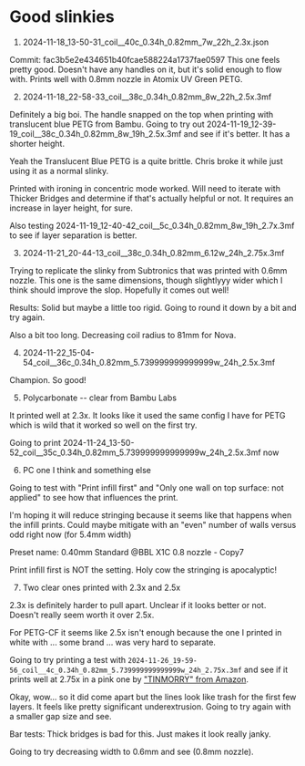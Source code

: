 # Good slinkies

1. 2024-11-18_13-50-31_coil__40c_0.34h_0.82mm_7w_22h_2.3x.json

Commit: fac3b5e2e434651b40fcae588224a1737fae0597
This one feels pretty good. Doesn't have any handles on it, but it's solid enough to flow with. Prints well with 0.8mm nozzle in Atomix UV Green PETG.

2. 2024-11-18_22-58-33_coil__38c_0.34h_0.82mm_8w_22h_2.5x.3mf

Definitely a big boi. The handle snapped on the top when printing with translucent blue PETG from Bambu. Going to try out
2024-11-19_12-39-19_coil__38c_0.34h_0.82mm_8w_19h_2.5x.3mf
and see if it's better. It has a shorter height.

Yeah the Translucent Blue PETG is a quite brittle. Chris broke it while just using it as a normal slinky. 

Printed with ironing in concentric mode worked. Will need to iterate with Thicker Bridges and determine if that's 
actually helpful or not. It requires an increase in layer height, for sure.

Also testing 2024-11-19_12-40-42_coil__5c_0.34h_0.82mm_8w_19h_2.7x.3mf to see if layer separation is better.

3. 2024-11-21_20-44-13_coil__38c_0.34h_0.82mm_6.12w_24h_2.75x.3mf

Trying to replicate the slinky from Subtronics that was printed with 0.6mm nozzle. This one is the same dimensions, though
slightlyyy wider which I think should improve the slop. Hopefully it comes out well!

Results: Solid but maybe a little too rigid. Going to round it down by a bit and try again.

Also a bit too long. Decreasing coil radius to 81mm for Nova.

4. 2024-11-22_15-04-54_coil__36c_0.34h_0.82mm_5.739999999999999w_24h_2.5x.3mf

Champion. So good!

5. Polycarbonate -- clear from Bambu Labs

It printed well at 2.3x. It looks like it used the same config I have for PETG which is wild that it worked so well on the first try. 

Going to print 2024-11-24_13-50-52_coil__35c_0.34h_0.82mm_5.739999999999999w_24h_2.5x.3mf now

6. PC one I think and something else

Going to test with "Print infill first" and "Only one wall on top surface: not applied" to see how that influences the print.

I'm hoping it will reduce stringing because it seems like that happens when the infill prints. Could maybe mitigate with
an "even" number of walls versus odd right now (for 5.4mm width)

Preset name: 0.40mm Standard @BBL X1C 0.8 nozzle - Copy7

Print infill first is NOT the setting. Holy cow the stringing is apocalyptic!

7. Two clear ones printed with 2.3x and 2.5x

2.3x is definitely harder to pull apart. Unclear if it looks better or not. Doesn't really seem worth it over 2.5x.

For PETG-CF it seems like 2.5x isn't enough because the one I printed in white with ... some brand ... was very hard
to separate.

Going to try printing a test with `2024-11-26_19-59-56_coil__4c_0.34h_0.82mm_5.739999999999999w_24h_2.75x.3mf` and see
if it prints well at 2.75x in a pink one by ["TINMORRY" from Amazon](https://www.amazon.com/gp/product/B0DDGNP17M).

Okay, wow... so it did come apart but the lines look like trash for the first few layers. It feels like pretty
significant underextrusion. Going to try again with a smaller gap size and see.

Bar tests:
Thick bridges is bad for this. Just makes it look really janky.

Going to try decreasing width to 0.6mm and see (0.8mm nozzle).
